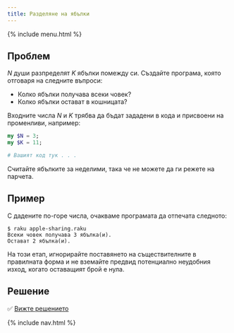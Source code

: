 ```yaml
---
title: Разделяне на ябълки
---
```


{% include menu.html %}

## Проблем

_N_ души разпределят _K_ ябълки помежду си. Създайте програма, която отговаря на следните въпроси:

* Колко ябълки получава всеки човек?
* Колко ябълки остават в кошницата?

Входните числа _N_ и _K_ трябва да бъдат зададени в кода и присвоени на променливи, например:

```raku
my $N = 3;
my $K = 11;

# Вашият код тук . . .
```

Считайте ябълките за неделими, така че не можете да ги режете на парчета.

## Пример

С дадените по-горе числа, очакваме програмата да отпечата следното:

```console
$ raku apple-sharing.raku
Всеки човек получава 3 ябълка(и).
Остават 2 ябълка(и).
```

На този етап, игнорирайте поставянето на съществителните в правилната форма и не вземайте предвид потенциално неудобния изход, когато оставащият брой е нула.

## Решение

✅ [Вижте решението](solution)

{% include nav.html %}